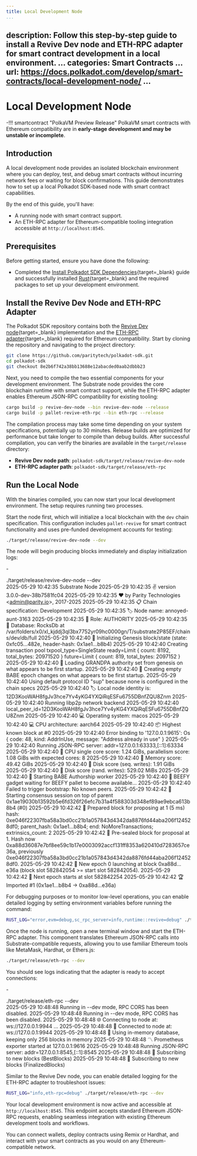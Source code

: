 ```yaml
---
title: Local Development Node
...
```

description: Follow this step-by-step guide to install a Revive Dev node and ETH-RPC adapter for
  smart contract development in a local environment.
...
categories: Smart Contracts
...
url: https://docs.polkadot.com/develop/smart-contracts/local-development-node/
...
---

# Local Development Node

-!!! smartcontract "PolkaVM Preview Release"
    PolkaVM smart contracts with Ethereum compatibility are in **early-stage development and may be unstable or incomplete**.

## Introduction

A local development node provides an isolated blockchain environment where you can deploy, test, and debug smart contracts without incurring network fees or waiting for block confirmations. This guide demonstrates how to set up a local Polkadot SDK-based node with smart contract capabilities.

By the end of this guide, you'll have:

- A running node with smart contract support.
- An ETH-RPC adapter for Ethereum-compatible tooling integration accessible at `http://localhost:8545`.

## Prerequisites

Before getting started, ensure you have done the following:

- Completed the [Install Polkadot SDK Dependencies](/develop/parachains/install-polkadot-sdk/){target=\_blank} guide and successfully installed [Rust](https://www.rust-lang.org/){target=\_blank} and the required packages to set up your development environment.

## Install the Revive Dev Node and ETH-RPC Adapter

The Polkadot SDK repository contains both the [Revive Dev node](https://github.com/paritytech/polkadot-sdk/tree/8e2b6f742a38bb13688e12abacded0aab2dbbb23/substrate/frame/revive/dev-node){target=\_blank} implementation and the [ETH-RPC adapter](https://github.com/paritytech/polkadot-sdk/tree/8e2b6f742a38bb13688e12abacded0aab2dbbb23/substrate/frame/revive/rpc){target=\_blank} required for Ethereum compatibility. Start by cloning the repository and navigating to the project directory:

```bash
git clone https://github.com/paritytech/polkadot-sdk.git
cd polkadot-sdk
git checkout 8e2b6f742a38bb13688e12abacded0aab2dbbb23
```

Next, you need to compile the two essential components for your development environment. The Substrate node provides the core blockchain runtime with smart contract support, while the ETH-RPC adapter enables Ethereum JSON-RPC compatibility for existing tooling:

```bash
cargo build -p revive-dev-node --bin revive-dev-node --release
cargo build -p pallet-revive-eth-rpc --bin eth-rpc --release
```

The compilation process may take some time depending on your system specifications, potentially up to 30 minutes. Release builds are optimized for performance but take longer to compile than debug builds. After successful compilation, you can verify the binaries are available in the `target/release` directory:

- **Revive Dev node path**: `polkadot-sdk/target/release/revive-dev-node`
- **ETH-RPC adapter path**: `polkadot-sdk/target/release/eth-rpc`

## Run the Local Node

With the binaries compiled, you can now start your local development environment. The setup requires running two processes.

Start the node first, which will initialize a local blockchain with the `dev` chain specification. This configuration includes `pallet-revive` for smart contract functionality and uses pre-funded development accounts for testing:

```bash
./target/release/revive-dev-node --dev
```

The node will begin producing blocks immediately and display initialization logs:

-<div id="termynal" data-termynal>
  <span data-ty="input"><span class="file-path"></span>./target/release/revive-dev-node --dev</span>
  <br />
  <span data-ty>2025-05-29 10:42:35 Substrate Node</span>
  <span data-ty>2025-05-29 10:42:35 ✌️ version 3.0.0-dev-38b7581fc04</span>
  <span data-ty>2025-05-29 10:42:35 ❤️ by Parity Technologies &lt;admin@parity.io&gt;, 2017-2025</span>
  <span data-ty>2025-05-29 10:42:35 📋 Chain specification: Development</span>
  <span data-ty>2025-05-29 10:42:35 🏷 Node name: annoyed-aunt-3163</span>
  <span data-ty>2025-05-29 10:42:35 👤 Role: AUTHORITY</span>
  <span data-ty>2025-05-29 10:42:35 💾 Database: RocksDb at /var/folders/x0/xl_kjddj3ql3bx7752yr09hc0000gn/T/substrate2P85EF/chains/dev/db/full</span>
  <span data-ty>2025-05-29 10:42:40 🔨 Initializing Genesis block/state (state: 0xfc05…482e, header-hash: 0x1ae1…b8b4)</span>
  <span data-ty>2025-05-29 10:42:40 Creating transaction pool txpool_type=SingleState ready=Limit { count: 8192, total_bytes: 20971520 } future=Limit { count: 819, total_bytes: 2097152 }</span>
  <span data-ty>2025-05-29 10:42:40 👴 Loading GRANDPA authority set from genesis on what appears to be first startup.</span>
  <span data-ty>2025-05-29 10:42:40 👶 Creating empty BABE epoch changes on what appears to be first startup.</span>
  <span data-ty>2025-05-29 10:42:40 Using default protocol ID "sup" because none is configured in the chain specs</span>
  <span data-ty>2025-05-29 10:42:40 🏷 Local node identity is: 12D3KooWAH8fgJv3hce7Yv4yKG4YXQiRqESFu6755DBnfZQU8Znm</span>
  <span data-ty>2025-05-29 10:42:40 Running libp2p network backend</span>
  <span data-ty>2025-05-29 10:42:40 local_peer_id=12D3KooWAH8fgJv3hce7Yv4yKG4YXQiRqESFu6755DBnfZQU8Znm</span>
  <span data-ty>2025-05-29 10:42:40 💻 Operating system: macos</span>
  <span data-ty>2025-05-29 10:42:40 💻 CPU architecture: aarch64</span>
  <span data-ty>2025-05-29 10:42:40 📦 Highest known block at #0</span>
  <span data-ty>2025-05-29 10:42:40 Error binding to '127.0.0.1:9615': Os { code: 48, kind: AddrInUse, message: "Address already in use" }</span>
  <span data-ty>2025-05-29 10:42:40 Running JSON-RPC server: addr=127.0.0.1:63333,[::1]:63334</span>
  <span data-ty>2025-05-29 10:42:40 🏁 CPU single core score: 1.24 GiBs, parallelism score: 1.08 GiBs with expected cores: 8</span>
  <span data-ty>2025-05-29 10:42:40 🏁 Memory score: 49.42 GiBs</span>
  <span data-ty>2025-05-29 10:42:40 🏁 Disk score (seq. writes): 1.91 GiBs</span>
  <span data-ty>2025-05-29 10:42:40 🏁 Disk score (rand. writes): 529.02 MiBs</span>
  <span data-ty>2025-05-29 10:42:40 👶 Starting BABE Authorship worker</span>
  <span data-ty>2025-05-29 10:42:40 🥩 BEEFY gadget waiting for BEEFY pallet to become available...</span>
  <span data-ty>2025-05-29 10:42:40 Failed to trigger bootstrap: No known peers.</span>
  <span data-ty>2025-05-29 10:42:42 🙌 Starting consensus session on top of parent 0x1ae19030b13592b5e6fd326f26efc7b31a4f588303d348ef89ae9ebca613b8b4 (#0)</span>
  <span data-ty>2025-05-29 10:42:42 🎁 Prepared block for proposing at 1 (5 ms) hash: 0xe046f22307fba58a3bd0cc21b1a057843d4342da8876fd44aba206f124528df0; parent_hash: 0x1ae1…b8b4; end: NoMoreTransactions; extrinsics_count: 2</span>
  <span data-ty>2025-05-29 10:42:42 🔖 Pre-sealed block for proposal at 1. Hash now 0xa88d36087e7bf8ee59c1b17e0003092accf131ff8353a620410d7283657ce36a, previously 0xe046f22307fba58a3bd0cc21b1a057843d4342da8876fd44aba206f124528df0.</span>
  <span data-ty>2025-05-29 10:42:42 👶 New epoch 0 launching at block 0xa88d…e36a (block slot 582842054 >= start slot 582842054).</span>
  <span data-ty>2025-05-29 10:42:42 👶 Next epoch starts at slot 582842254</span>
  <span data-ty>2025-05-29 10:42:42 🏆 Imported #1 (0x1ae1…b8b4 → 0xa88d…e36a)</span>
</div>


For debugging purposes or to monitor low-level operations, you can enable detailed logging by setting environment variables before running the command:

```bash
RUST_LOG="error,evm=debug,sc_rpc_server=info,runtime::revive=debug" ./target/release/revive-dev-node --dev
```

Once the node is running, open a new terminal window and start the ETH-RPC adapter. This component translates Ethereum JSON-RPC calls into Substrate-compatible requests, allowing you to use familiar Ethereum tools like MetaMask, Hardhat, or Ethers.js:

```bash
./target/release/eth-rpc --dev
```

You should see logs indicating that the adapter is ready to accept connections:

-<div id="termynal" data-termynal>
  <span data-ty="input"><span class="file-path"></span>./target/release/eth-rpc --dev</span>
  <br />
  <span data-ty>2025-05-29 10:48:48 Running in --dev mode, RPC CORS has been disabled.</span>
  <span data-ty>2025-05-29 10:48:48 Running in --dev mode, RPC CORS has been disabled.</span>
  <span data-ty>2025-05-29 10:48:48 🌐 Connecting to node at: ws://127.0.0.1:9944 ...</span>
  <span data-ty>2025-05-29 10:48:48 🌟 Connected to node at: ws://127.0.0.1:9944</span>
  <span data-ty>2025-05-29 10:48:48 💾 Using in-memory database, keeping only 256 blocks in memory</span>
  <span data-ty>2025-05-29 10:48:48 〽️ Prometheus exporter started at 127.0.0.1:9616</span>
  <span data-ty>2025-05-29 10:48:48 Running JSON-RPC server: addr=127.0.0.1:8545,[::1]:8545</span>
  <span data-ty>2025-05-29 10:48:48 🔌 Subscribing to new blocks (BestBlocks)</span>
  <span data-ty>2025-05-29 10:48:48 🔌 Subscribing to new blocks (FinalizedBlocks)</span>
</div>


Similar to the Revive Dev node, you can enable detailed logging for the ETH-RPC adapter to troubleshoot issues:

```bash
RUST_LOG="info,eth-rpc=debug" ./target/release/eth-rpc --dev
```

Your local development environment is now active and accessible at `http://localhost:8545`. This endpoint accepts standard Ethereum JSON-RPC requests, enabling seamless integration with existing Ethereum development tools and workflows. 

You can connect wallets, deploy contracts using Remix or Hardhat, and interact with your smart contracts as you would on any Ethereum-compatible network.
